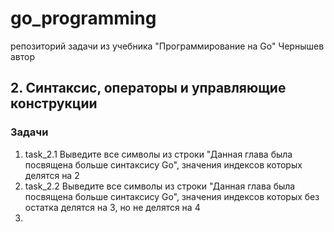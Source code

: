 # go_programming
репозиторий задачи из учебника "Программирование на Go" Чернышев автор

## 2. Синтаксис, операторы и управляющие конструкции
### Задачи
1. task_2.1
    Выведите все символы из строки 
    "Данная глава была посвящена больше синтаксису Go",
    значения индексов которых делятся на 2
2. task_2.2
	Выведите все символы из строки 
	"Данная глава была посвящена больше синтаксису Go",
	значения индексов которых без остатка делятся на 3, но не делятся на 4
3. 

